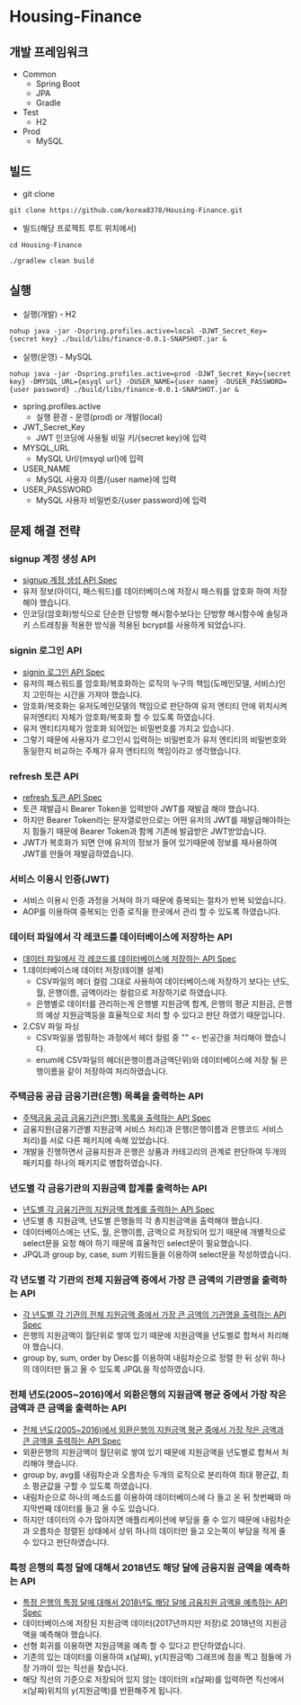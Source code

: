 # Housing-Finance

## 개발 프레임워크
- Common 
  - Spring Boot
  - JPA
  - Gradle
- Test
  - H2
- Prod
  - MySQL

## 빌드
- git clone
<pre><code>git clone https://github.com/korea8378/Housing-Finance.git</code></pre>
- 빌드(해당 프로젝트 루트 위치에서)
<pre><code>cd Housing-Finance

./gradlew clean build
</code></pre>

## 실행
- 실행(개발) - H2
<pre><code>nohup java -jar -Dspring.profiles.active=local -DJWT_Secret_Key={secret key} ./build/libs/finance-0.0.1-SNAPSHOT.jar &</code></pre>
- 실행(운영) - MySQL
<pre><code>nohup java -jar -Dspring.profiles.active=prod -DJWT_Secret_Key={secret key} -DMYSQL_URL={msyql url} -DUSER_NAME={user name} -DUSER_PASSWORD={user password} ./build/libs/finance-0.0.1-SNAPSHOT.jar &</code></pre>
- spring.profiles.active
  - 실행 환경 - 운영(prod) or 개발(local)
- JWT_Secret_Key
  - JWT 인코딩에 사용될 비밀 키/{secret key}에 입력
- MYSQL_URL
  - MySQL Url/{msyql url}에 입력
- USER_NAME
  - MySQL 사용자 이름/{user name}에 입력
- USER_PASSWORD
  - MySQL 사용자 비밀번호/{user password}에 입력

## 문제 해결 전략

### signup 계정 생성 API
- [signup 계정 생성 API Spec](https://github.com/korea8378/Housing-Finance/issues/32)
- 유저 정보(아이디, 패스워드)를 데이터베이스에 저장시 패스워를 암호화 하여 저장해야 했습니다.
- 인코딩(암호화)방식으로 단순한 단방향 해시함수보다는 단방향 해시함수에 솔팅과 키 스트레칭을 적용한 방식을 적용된 bcrypt를 사용하게 되었습니다.

### signin 로그인 API
- [signin 로그인 API Spec](https://github.com/korea8378/Housing-Finance/issues/33)
- 유저의 패스워드를 암호화/복호화하는 로직의 누구의 책임(도메인모델, 서비스)인지 고민하는 시간을 가져야 했습니다.
- 암호화/복호화는 유저도메인모델의 책임으로 판단하여 유저 엔티티 안에 위치시켜 유저엔티티 자체가 암호화/복호화 할 수 있도록 하였습니다.
- 유저 엔티티자체가 암호화 되어있는 비밀번호를 가지고 있습니다.
- 그렇기 때문에 사용자가 로그인시 입력하는 비밀번호가 유저 엔티티의 비밀번호와 동일한지 비교하는 주체가 유저 엔티티의 책임이라고 생각했습니다.

### refresh 토큰 API
- [refresh 토큰 API Spec](https://github.com/korea8378/Housing-Finance/issues/34)
- 토큰 재발급시 Bearer Token을 입력받아 JWT를 재발급 해야 했습니다.
- 하지만 Bearer Token라는 문자열로만으로는 어떤 유저의 JWT를 재발급해야하는지 힘들기 때문에 Bearer Token과 함께 기존에 발급받은 JWT받았습니다.
- JWT가 복호화가 되면 안에 유저의 정보가 들어 있기때문에 정보를 재사용하여 JWT를 만들어 재발급하였습니다.

### 서비스 이용시 인증(JWT)
- 서비스 이용시 인증 과정을 거쳐야 하기 때문에 중복되는 절차가 반복 되었습니다.
- AOP를 이용하여 중복되는 인증 로직을 한곳에서 관리 할 수 있도록 하였습니다.

### 데이터 파일에서 각 레코드를 데이터베이스에 저장하는 API 
- [데이터 파일에서 각 레코드를 데이터베이스에 저장하는 API Spec](https://github.com/korea8378/Housing-Finance/issues/36)
- 1.데이터베이스에 데이터 저장(테이블 설계)
  - CSV파일의 헤더 컬럼 그대로 사용하여 데이터베이스에 저장하기 보다는 년도, 월, 은행이름, 금액이라는 컬럼으로 저장하기로 하였습니다.
  - 은행별로 데이터를 관리하는게 은행별 지원금액 합계, 은행의 평균 지원금, 은행의 예상 지원금액등을 효율적으로 처리 할 수 있다고 판단 하였기 때문입니다.
- 2.CSV 파일 파싱
  - CSV파일을 맵핑하는 과정에서 헤더 컬럼 중 "" <- 빈공간을 처리해야 했습니다.
  - enum에 CSV파일의 헤더(은행이름과금액단위)와 데이터베이스에 저장 될 은행이름을 같이 저장하여 처리하였습니다. 

### 주택금융 공급 금융기관(은행) 목록을 출력하는 API
- [주택금융 공급 금융기관(은행) 목록을 출력하는 API Spec](https://github.com/korea8378/Housing-Finance/issues/35)
- 금융지원(금융기관별 지원금액 서비스 처리)과 은행(은행이름과 은행코드 서비스 처리)를 서로 다른 패키지에 속해 있었습니다.
- 개발을 진행하면서 금융지원과 은행은 상품과 카테고리의 관계로 판단하여 두개의 패키지를 하나의 패키지로 병합하였습니다.

### 년도별 각 금융기관의 지원금액 합계를 출력하는 API
- [년도별 각 금융기관의 지원금액 합계를 출력하는 API Spec](https://github.com/korea8378/Housing-Finance/issues/37)
- 년도별 총 지원금액, 년도별 은행들의 각 총지원금액을 출력해야 했습니다.
- 데이터베이스에는 년도, 월, 은행이름, 금액으로 저장되어 있기 때문에 개별적으로 select문을 요청 해야 하기 때문에 효율적인 select문이 필요했습니다.
- JPQL과 group by, case, sum 키워드들을 이용하여 select문을 작성하였습니다.

### 각 년도별 각 기관의 전체 지원금액 중에서 가장 큰 금액의 기관명을 출력하는 API
- [각 년도별 각 기관의 전체 지원금액 중에서 가장 큰 금액의 기관명을 출력하는 API Spec](https://github.com/korea8378/Housing-Finance/issues/38)
- 은행의 지원금액이 월단위로 쌓여 있기 때문에 지원금액을 년도별로 합쳐서 처리해야 했습니다.
- group by, sum, order by Desc를 이용하여 내림차순으로 정렬 한 뒤 상위 하나의 데이터만 들고 올 수 있도록 JPQL을 작성하였습니다.

### 전체 년도(2005~2016)에서 외환은행의 지원금액 평균 중에서 가장 작은 금액과 큰 금액을 출력하는 API
- [전체 년도(2005~2016)에서 외환은행의 지원금액 평균 중에서 가장 작은 금액과 큰 금액을 출력하는 API Spec](https://github.com/korea8378/Housing-Finance/issues/39)
- 외환은행의 지원금액이 월단위로 쌓여 있기 때문에 지원금액을 년도별로 합쳐서 처리해야 햇습니다.
- group by, avg를 내림차순과 오름차순 두개의 로직으로 분리하여 최대 평균값, 최소 평균값을 구할 수 있도록 하였습니다.
- 내림차순으로 하나의 메소드를 이용하여 데이터베이스에 다 들고 온 뒤 첫번째와 마지막번째 데이터를 들고 올 수도 있습니다.
- 하지만 데이터의 수가 많아지면 애플리케이션에 부담을 줄 수 있기 때문에 내림차순과 오름차순 정렬된 상태에서 상위 하나의 데이터만 들고 오는쪽이 부담을 적게 줄 수 있다고 판단하였습니다.

### 특정 은행의 특정 달에 대해서 2018년도 해당 달에 금융지원 금액을 예측하는 API
- [특정 은행의 특정 달에 대해서 2018년도 해당 달에 금융지원 금액을 예측하는 API Spec](https://github.com/korea8378/Housing-Finance/issues/51)
- 데이터베이스에 저장된 지원금액 데이터(2017년까지만 저장)로 2018년의 지원금액을 예측해야 했습니다.
- 선형 회귀를 이용하면 지원금액을 예측 할 수 있다고 판단하였습니다.
- 기존의 있는 데이터를 이용하여 x(날짜), y(지원금액) 그래프에 점을 찍고 점들에 가장 가까이 있는 직선을 찾습니다.
- 해당 직선의 기준으로 저장되어 있지 않는 데이터의 x(날짜)를 입력하면 직선에서 x(날짜)위치의 y(지원금액)를 반환해주게 됩니다.
